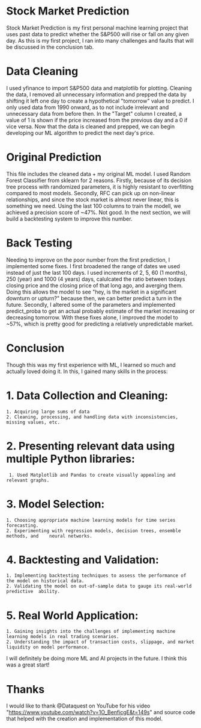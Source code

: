 # Stock Market Prediction
Stock Market Prediction is my first personal machine learning project that uses past data to predict whether the S&P500 will rise or fall on any given day. As this is my first project, I ran into many challenges and faults that will be discussed in the conclusion tab.

# Data Cleaning
I used yfinance to import S&P500 data and matplotlib for plotting. Cleaning the data, I removed all unnecessary information and prepped the data by shifting it left one day to create a hypothetical "tomorrow" value to predict. I only used data from 1990 onward, as to not include irrelevant and unnecessary data from before then. In the "Target" column I created, a value of 1 is shown if the price increased from the previous day and a 0 if vice versa. Now that the data is cleaned and prepped, we can begin developing our ML algorithm to predict the next day's price.

# Original Prediction
This file includes the cleaned data + my original ML model. I used Random Forest Classifier from sklearn for 2 reasons. Firstly, because of its decision tree process with randomized parameters, it is highly resistant to overfitting compared to most models. Secondly, RFC can pick up on non-linear relationships, and since the stock market is almost never linear, this is something we need. Using the last 100 columns to train the modell, we achieved a precision score of ~47%. Not good. In the next section, we will build a backtesting system to improve this number. 

# Back Testing
Needing to improve on the poor number from the first prediction, I implemented some fixes. I first broadened the range of dates we used instead of just the last 100 days. I used increments of 2, 5, 60 (1 months), 250 (year) and 1000 (4 years) days, calulcated the ratio between todays closing price and the closing price of that long ago, and averging them. Doing this allows the model to see "hey, is the market in a significant downturn or upturn?" because then, we can better predict a turn in the future. Secondly, I altered some of the parameters and implemented predict_proba to get an actual probably estimate of the market increasing or decreasing tomorrow. With these fixes alone, I improved the model to ~57%, which is pretty good for predicting a relatively unpredictable market.

# Conclusion
Though this was my first experience with ML, I learned so much and actually loved doing it. In this, I gained many skills in the process:

  # 1. Data Collection and Cleaning:
    1. Acquiring large sums of data
    2. Cleaning, processing, and handling data with inconsistencies, missing values, etc.
  # 2. Presenting relevant data using multiple Python libraries:
     1. Used Matplotlib and Pandas to create visually appealing and relevant graphs.
  # 3. Model Selection:
    1. Choosing appropriate machine learning models for time series forecasting.
    2. Experimenting with regression models, decision trees, ensemble methods, and    neural networks.
  # 4. Backtesting and Validation:
    1. Implementing backtesting techniques to assess the performance of the model on historical data.
    2. Validating the model on out-of-sample data to gauge its real-world predictive  ability.
  # 5. Real World Application:
    1. Gaining insights into the challenges of implementing machine learning models in real trading scenarios.
    2. Understanding the impact of transaction costs, slippage, and market liquidity on model performance.

I will definitely be doing more ML and AI projects in the future. I think this was a great start!

# Thanks
I would like to thank @Dataquest on YouTube for his video "https://www.youtube.com/watch?v=1O_BenficgE&t=149s" and source code that helped with the creation and implementation of this model. 
  
